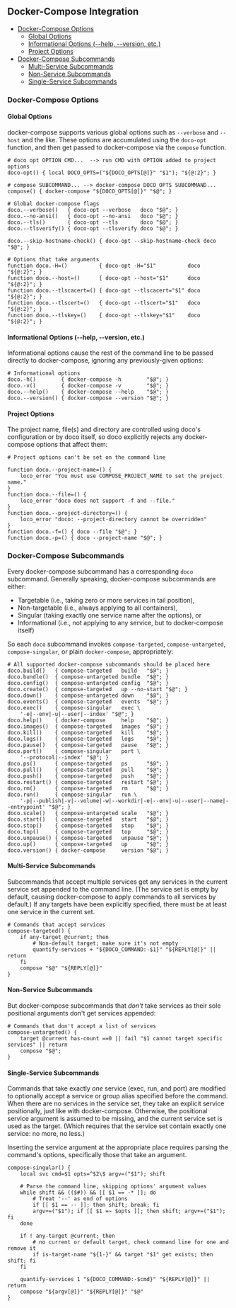 ## Docker-Compose Integration

<!-- toc -->

- [Docker-Compose Options](#docker-compose-options)
  * [Global Options](#global-options)
  * [Informational Options (--help, --version, etc.)](#informational-options---help---version-etc)
  * [Project Options](#project-options)
- [Docker-Compose Subcommands](#docker-compose-subcommands)
  * [Multi-Service Subcommands](#multi-service-subcommands)
  * [Non-Service Subcommands](#non-service-subcommands)
  * [Single-Service Subcommands](#single-service-subcommands)

<!-- tocstop -->

### Docker-Compose Options

#### Global Options

docker-compose supports various global options such as `--verbose` and `--host` and the like.  These options are accumulated using the `doco-opt` function, and then get passed to docker-compose via the `compose` function.

```shell
# doco opt OPTION CMD...  --> run CMD with OPTION added to project options
doco-opt() { local DOCO_OPTS=("${DOCO_OPTS[@]}" "$1"); "${@:2}"; }

# compose SUBCOMMAND... --> docker-compose DOCO_OPTS SUBCOMMAND...
compose() { docker-compose "${DOCO_OPTS[@]}" "$@"; }

# Global docker-compose flags
doco.--verbose()   { doco-opt --verbose   doco "$@"; }
doco.--no-ansi()   { doco-opt --no-ansi   doco "$@"; }
doco.--tls()       { doco-opt --tls       doco "$@"; }
doco.--tlsverify() { doco-opt --tlsverify doco "$@"; }

doco.--skip-hostname-check() { doco-opt --skip-hostname-check doco "$@"; }

# Options that take arguments
function doco.-H=()          { doco-opt -H="$1"          doco "${@:2}"; }
function doco.--host=()      { doco-opt --host="$1"      doco "${@:2}"; }
function doco.--tlscacert=() { doco-opt --tlscacert="$1" doco "${@:2}"; }
function doco.--tlscert=()   { doco-opt --tlscert="$1"   doco "${@:2}"; }
function doco.--tlskey=()    { doco-opt --tlskey="$1"    doco "${@:2}"; }

```

#### Informational Options (--help, --version, etc.)

Informational options cause the rest of the command line to be passed directly to docker-compose, ignoring any previously-given options:

```shell
# Informational options
doco.-h()        { docker-compose -h        "$@"; }
doco.-v()        { docker-compose -v        "$@"; }
doco.--help()    { docker-compose --help    "$@"; }
doco.--version() { docker-compose --version "$@"; }

```

#### Project Options

The project name, file(s) and directory are controlled using doco's configuration or by doco itself, so doco explicitly rejects any docker-compose options that affect them:

```shell
# Project options can't be set on the command line

function doco.--project-name=() {
	loco_error "You must use COMPOSE_PROJECT_NAME to set the project name."
}
function doco.--file=() {
	loco_error "doco does not support -f and --file."
}
function doco.--project-directory=() {
	loco_error "doco: --project-directory cannot be overridden"
}
function doco.-f=() { doco --file "$@"; }
function doco.-p=() { doco --project-name "$@"; }

```

### Docker-Compose Subcommands

Every docker-compose subcommand has a corresponding `doco` subcommand.   Generally speaking, docker-compose subcommands are either:

* Targetable (i.e., taking zero or more services in tail position),
* Non-targetable (i.e., always applying to all containers),
* Singular (taking exactly one service name after the options), or
* Informational (i.e., not applying to any service, but to docker-compose itself)

So each `doco` subcommand invokes `compose-targeted`, `compose-untargeted`, `compose-singular`, or plain `docker-compose`, appropriately:

```shell
# All supported docker-compose subcommands should be placed here
doco.build()   { compose-targeted   build   "$@"; }
doco.bundle()  { compose-untargeted bundle  "$@"; }
doco.config()  { compose-untargeted config  "$@"; }
doco.create()  { compose-targeted   up --no-start "$@"; }
doco.down()    { compose-untargeted down    "$@"; }
doco.events()  { compose-targeted   events  "$@"; }
doco.exec()    { compose-singular   exec \
	'-e|--env|-u|--user|--index' "$@"; }
doco.help()    { docker-compose     help    "$@"; }
doco.images()  { compose-targeted   images  "$@"; }
doco.kill()    { compose-targeted   kill    "$@"; }
doco.logs()    { compose-targeted   logs    "$@"; }
doco.pause()   { compose-targeted   pause   "$@"; }
doco.port()    { compose-singular   port \
	'--protocol|--index' "$@"; }
doco.ps()      { compose-targeted   ps      "$@"; }
doco.pull()    { compose-targeted   pull    "$@"; }
doco.push()    { compose-targeted   push    "$@"; }
doco.restart() { compose-targeted   restart "$@"; }
doco.rm()      { compose-targeted   rm      "$@"; }
doco.run()     { compose-singular   run \
	'-p|--publish|-v|--volume|-w|--workdir|-e|--env|-u|--user|--name|--entrypoint' "$@"; }
doco.scale()   { compose-untargeted scale   "$@"; }
doco.start()   { compose-targeted   start   "$@"; }
doco.stop()    { compose-targeted   stop    "$@"; }
doco.top()     { compose-targeted   top     "$@"; }
doco.unpause() { compose-targeted   unpause "$@"; }
doco.up()      { compose-targeted   up      "$@"; }
doco.version() { docker-compose     version "$@"; }

```

#### Multi-Service Subcommands

Subcommands that accept multiple services get any services in the current service set appended to the command line.  (The service set is empty by default, causing docker-compose to apply commands to all services by default.)  If any targets have been explicitly specified, there must be at least one service in the current set.

```shell
# Commands that accept services
compose-targeted() {
	if any-target @current; then
		# Non-default target; make sure it's not empty
		quantify-services + "${DOCO_COMMAND:-$1}" "${REPLY[@]}" || return
    fi
	compose "$@" "${REPLY[@]}"
}
```

#### Non-Service Subcommands

But docker-compose subcommands that *don't* take services as their sole positional arguments don't get services appended:

```shell
# Commands that don't accept a list of services
compose-untargeted() {
	target @current has-count ==0 || fail "$1 cannot target specific services" || return
	compose "$@";
}
```

#### Single-Service Subcommands

Commands that take exactly *one* service (exec, run, and port) are modified to optionally accept a service or group alias specified before the command.  When there are no services in the service set, they take an explicit service positionally, just like with docker-compose.  Otherwise, the positional service argument is assumed to be missing, and the current service set is used as the target.  (Which requires that the service set contain exactly one service: no more, no less.)

Inserting the service argument at the appropriate place requires parsing the command's options, specifically those that take an argument.

```shell
compose-singular() {
	local svc cmd=$1 opts=^$2\$ argv=("$1"); shift

	# Parse the command line, skipping options' argument values
	while shift && (($#)) && [[ $1 == -* ]]; do
		# Treat '--' as end of options
		if [[ $1 == -- ]]; then shift; break; fi
		argv+=("$1"); if [[ $1 =~ $opts ]]; then shift; argv+=("$1"); fi
    done

	if ! any-target @current; then
		# no current or default target, check command line for one and remove it
		if is-target-name "${1-}" && target "$1" get exists; then shift; fi
	fi

	quantify-services 1 "${DOCO_COMMAND:-$cmd}" "${REPLY[@]}" || return
	compose "${argv[@]}" "${REPLY[@]}" "$@"
}

```
